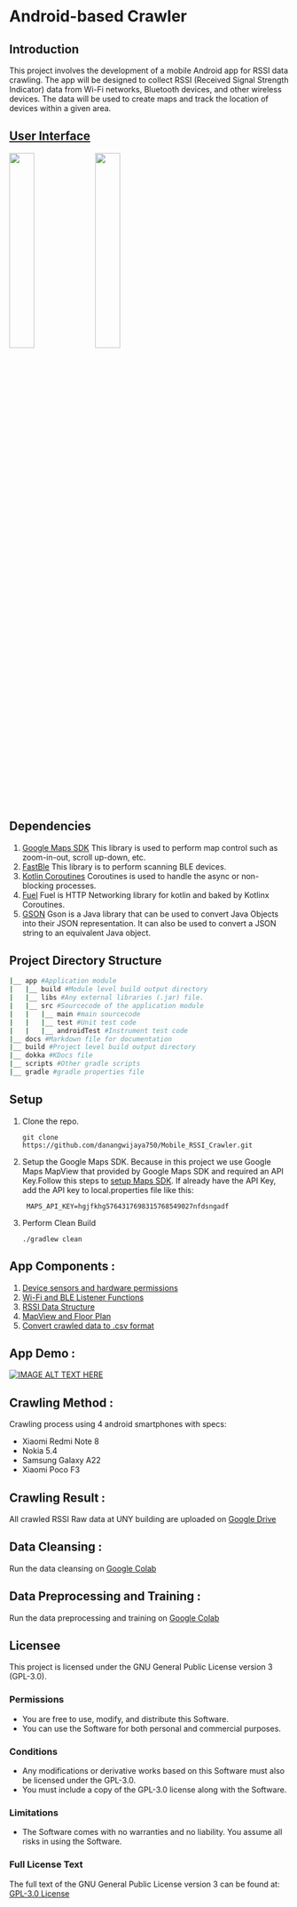 # Android-based Crawler
## Introduction
This project involves the development of a mobile Android app for RSSI data crawling. The app will be designed to collect RSSI (Received Signal Strength Indicator) data from Wi-Fi networks, Bluetooth devices, and other wireless devices. The data will be used to create maps and track the location of devices within a given area.
## [User Interface](https://github.com/danangwijaya750/Mobile_RSSI_Crawler/blob/main/docs/UserInterface.md)
<img src="https://i.imgur.com/uuIkR0d.png" width="30%"> <img src="https://i.imgur.com/hhngQj5.png" width="30%">

## Dependencies
1. [Google Maps SDK](https://developers.google.com/maps/documentation/android-sdk/overview) This library is used to perform map control such as zoom-in-out, scroll up-down, etc.
2. [FastBle](https://github.com/Jasonchenlijian/FastBle) This library is to perform scanning BLE devices.
3. [Kotlin Coroutines](https://kotlinlang.org/docs/coroutines-overview.html) Coroutines is used to handle the async or non-blocking processes.
4. [Fuel](https://github.com/kittinunf/fuel) Fuel is HTTP Networking library for kotlin and baked by Kotlinx Coroutines.
5. [GSON](https://github.com/google/gson) Gson is a Java library that can be used to convert Java Objects into their JSON representation. It can also be used to convert a JSON string to an equivalent Java object.

## Project Directory Structure
```bash
|__ app #Application module
|   |__ build #Module level build output directory
|   |__ libs #Any external libraries (.jar) file.
|   |__ src #Sourcecode of the application module
|   |   |__ main #main sourcecode
|   |   |__ test #Unit test code
|   |   |__ androidTest #Instrument test code
|__ docs #Markdown file for documentation
|__ build #Project level build output directory
|__ dokka #KDocs file
|__ scripts #Other gradle scripts
|__ gradle #gradle properties file
```

## Setup
1. Clone the repo.
    ```
    git clone https://github.com/danangwijaya750/Mobile_RSSI_Crawler.git
    ```
2. Setup the Google Maps SDK. Because in this project we use Google Maps MapView that provided by Google Maps SDK and required an API Key.Follow this steps to [setup Maps SDK](https://developers.google.com/maps/documentation/android-sdk/start). If already have the API Key, add the API key to local.properties file like this:
   ```
    MAPS_API_KEY=hgjfkhg5764317698315768549027nfdsngadf
   ```
3. Perform Clean Build
    ```
    ./gradlew clean
    ```

## App Components :
1. [Device sensors and hardware permissions](https://github.com/danangwijaya750/Mobile_RSSI_Crawler/blob/main/docs/AppPermission.md)
2. [Wi-Fi and BLE Listener Functions](https://github.com/danangwijaya750/Mobile_RSSI_Crawler/blob/main/docs/ScanListenerFunctions.md)
3. [RSSI Data Structure](https://github.com/danangwijaya750/Mobile_RSSI_Crawler/blob/main/docs/RSSIDataStructure.md) 
4. [MapView and Floor Plan](https://github.com/danangwijaya750/Mobile_RSSI_Crawler/blob/main/docs/MapViewAndFloorPlan.md)
5. [Convert crawled data to .csv format](https://github.com/danangwijaya750/Mobile_RSSI_Crawler/blob/main/docs/CsvFileWriter.md)

## App Demo :
[![IMAGE ALT TEXT HERE](https://img.youtube.com/vi/89Mc40a0X2o/0.jpg)](https://www.youtube.com/watch?v=89Mc40a0X2o)
## Crawling Method :
Crawling process using 4 android smartphones with specs:
- Xiaomi Redmi Note 8
- Nokia 5.4 
- Samsung Galaxy A22 
- Xiaomi Poco F3
## Crawling Result :
All crawled RSSI Raw data at UNY building are uploaded on [Google Drive](https://drive.google.com/drive/folders/1HhX77txKW5WwzeOSNy21TfO1D4Qw7fOa?usp=sharing)
## Data Cleansing :
Run the data cleansing on [Google Colab](https://colab.research.google.com/drive/1qpv0opKzdw02QrMlnmC5_ZeHsrlF7to3?usp=sharing)
## Data Preprocessing and Training :
Run the data preprocessing and training on [Google Colab](https://colab.research.google.com/drive/1XY_0tv3KCQmeVUGN1-bhtpu1Ugq4Dgit?usp=sharing)

## Licensee
This project is licensed under the GNU General Public License version 3 (GPL-3.0).

### Permissions
- You are free to use, modify, and distribute this Software.
- You can use the Software for both personal and commercial purposes.

### Conditions
- Any modifications or derivative works based on this Software must also be licensed under the GPL-3.0.
- You must include a copy of the GPL-3.0 license along with the Software.

### Limitations
- The Software comes with no warranties and no liability. You assume all risks in using the Software.

### Full License Text
The full text of the GNU General Public License version 3 can be found at:
[GPL-3.0 License](https://www.gnu.org/licenses/gpl-3.0.en.html)